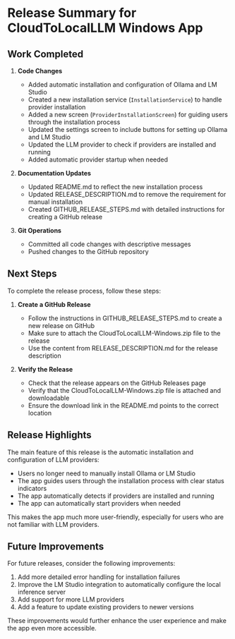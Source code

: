 # Release Summary for CloudToLocalLLM Windows App

## Work Completed

1. **Code Changes**
   - Added automatic installation and configuration of Ollama and LM Studio
   - Created a new installation service (`InstallationService`) to handle provider installation
   - Added a new screen (`ProviderInstallationScreen`) for guiding users through the installation process
   - Updated the settings screen to include buttons for setting up Ollama and LM Studio
   - Updated the LLM provider to check if providers are installed and running
   - Added automatic provider startup when needed

2. **Documentation Updates**
   - Updated README.md to reflect the new installation process
   - Updated RELEASE_DESCRIPTION.md to remove the requirement for manual installation
   - Created GITHUB_RELEASE_STEPS.md with detailed instructions for creating a GitHub release

3. **Git Operations**
   - Committed all code changes with descriptive messages
   - Pushed changes to the GitHub repository

## Next Steps

To complete the release process, follow these steps:

1. **Create a GitHub Release**
   - Follow the instructions in GITHUB_RELEASE_STEPS.md to create a new release on GitHub
   - Make sure to attach the CloudToLocalLLM-Windows.zip file to the release
   - Use the content from RELEASE_DESCRIPTION.md for the release description

2. **Verify the Release**
   - Check that the release appears on the GitHub Releases page
   - Verify that the CloudToLocalLLM-Windows.zip file is attached and downloadable
   - Ensure the download link in the README.md points to the correct location

## Release Highlights

The main feature of this release is the automatic installation and configuration of LLM providers:

- Users no longer need to manually install Ollama or LM Studio
- The app guides users through the installation process with clear status indicators
- The app automatically detects if providers are installed and running
- The app can automatically start providers when needed

This makes the app much more user-friendly, especially for users who are not familiar with LLM providers.

## Future Improvements

For future releases, consider the following improvements:

1. Add more detailed error handling for installation failures
2. Improve the LM Studio integration to automatically configure the local inference server
3. Add support for more LLM providers
4. Add a feature to update existing providers to newer versions

These improvements would further enhance the user experience and make the app even more accessible.